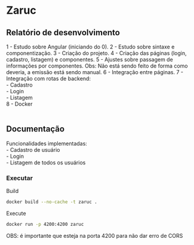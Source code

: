 # Zaruc

## Relatório de desenvolvimento

1 - Estudo sobre Angular (iniciando do 0).
2 - Estudo sobre sintaxe e componentização.
3 - Criação do projeto.
4 - Criação das páginas (login, cadastro, listagem) e componentes.
5 - Ajustes sobre passagem de informações por componentes.
Obs: Não está sendo feito de forma como deveria, a emissão está sendo manual.
6 - Integração entre páginas.
7 - Integração com rotas de backend: <br>
    - Cadastro <br>
    - Login <br>
    - Listagem <br>
8 - Docker<br>
<br>
## Documentação

Funcionalidades implementadas: <br>
    - Cadastro de usuário <br>
    - Login <br>
    - Listagem de todos os usuários <br>

### Executar 
Build 
``` sh
docker build --no-cache -t zaruc .
```

Execute
``` sh
docker run -p 4200:4200 zaruc
```
OBS: é importante que esteja na porta 4200 para não dar erro de CORS
